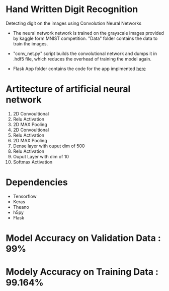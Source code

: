 # Hand Written Digit Recognition

Detecting digit on the images using Convolution Neural Networks  
* The neural network network is trained on the grayscale images provided by kaggle form MNIST competition. "Data" folder    contains the data to train the images. 

* "conv_net.py" script builds the convolutional network and dumps it in .hdf5 file, which reduces the overhead of training the model again.

* Flask App folder contains the code for the app implmented [here](http://mynkpl1998.pythonanywhere.com)

# Artitecture of artificial neural network
  
  1. 2D Convoultional 
  2. Relu Activation
  3. 2D MAX Pooling
  4. 2D Convoultional 
  5. Relu Activation
  6. 2D MAX Pooling
  7. Dense layer with ouput dim of 500
  8. Relu Activation
  9. Ouput Layer with dim of 10
  10. Softmax Activation
  
# Dependencies
  * Tensorflow
  * Keras
  * Theano
  * h5py
  * Flask


# Model Accuracy on Validation Data : 99%
# Modely Accuracy on Training Data : 99.164%
